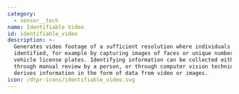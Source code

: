 ```yaml
---
category:
  - sensor__tech
name: Identifiable Video
id: identifiable_video
description: >-
  Generates video footage of a sufficient resolution where individuals can be
  identified, for example by capturing images of faces or unique numbers such as
  vehicle license plates. Identifying information can be collected either
  through manual review by a person, or through computer vision techniques that
  derives information in the form of data from video or images.
icon: /dtpr-icons/identifiable_video.svg
---
```


